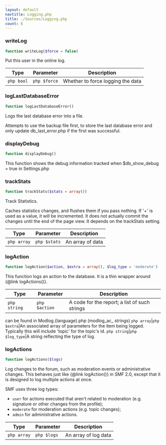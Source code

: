 ```yaml
---
layout: default
navtitle: Logging.php
title: ./Sources/Logging.php
count: 6
---
```


### writeLog

```php
function writeLog($force = false)
```
Put this user in the online log.



Type|Parameter|Description
---|---|---
```php bool```|```php $force```|Whether to force logging the data

### logLastDatabaseError

```php
function logLastDatabaseError()
```
Logs the last database error into a file.

Attempts to use the backup file first, to store the last database error
and only update db_last_error.php if the first was successful.

### displayDebug

```php
function displayDebug()
```
This function shows the debug information tracked when $db_show_debug = true
in Settings.php



### trackStats

```php
function trackStats($stats = array())
```
Track Statistics.

Caches statistics changes, and flushes them if you pass nothing.
If '+' is used as a value, it will be incremented.
It does not actually commit the changes until the end of the page view.
It depends on the trackStats setting.

Type|Parameter|Description
---|---|---
```php array```|```php $stats```|An array of data

### logAction

```php
function logAction($action, $extra = array(), $log_type = 'moderate')
```
This function logs an action to the database. It is a
thin wrapper around {@link logActions()}.



Type|Parameter|Description
---|---|---
```php string```|```php $action```|A code for the report; a list of such strings
can be found in Modlog.{language}.php (modlog_ac_ strings)
```php array```|```php $extra```|An associated array of parameters for the
item being logged. Typically this will include 'topic' for the topic's id.
```php string```|```php $log_type```|A string reflecting the type of log.

### logActions

```php
function logActions($logs)
```
Log changes to the forum, such as moderation events or administrative
changes. This behaves just like {@link logAction()} in SMF 2.0, except
that it is designed to log multiple actions at once.

SMF uses three log types:

- `user` for actions executed that aren't related to
   moderation (e.g. signature or other changes from the profile);
- `moderate` for moderation actions (e.g. topic changes);
- `admin` for administrative actions.

Type|Parameter|Description
---|---|---
```php array```|```php $logs```|An array of log data

